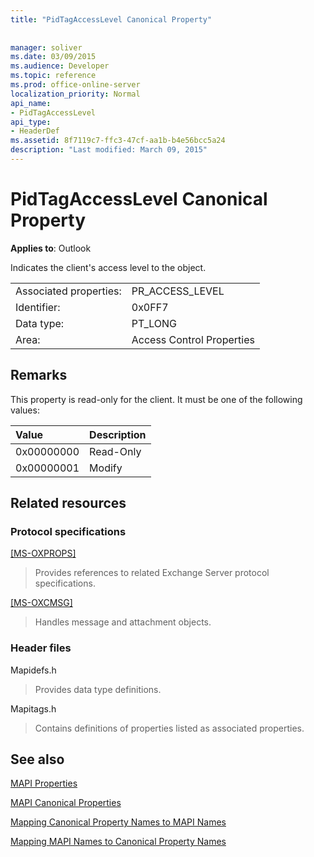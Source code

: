 ```yaml
---
title: "PidTagAccessLevel Canonical Property"
 
 
manager: soliver
ms.date: 03/09/2015
ms.audience: Developer
ms.topic: reference
ms.prod: office-online-server
localization_priority: Normal
api_name:
- PidTagAccessLevel
api_type:
- HeaderDef
ms.assetid: 8f7119c7-ffc3-47cf-aa1b-b4e56bcc5a24
description: "Last modified: March 09, 2015"
---
```


# PidTagAccessLevel Canonical Property

  
  
**Applies to**: Outlook 
  
Indicates the client's access level to the object.
  
|||
|:-----|:-----|
|Associated properties:  <br/> |PR_ACCESS_LEVEL  <br/> |
|Identifier:  <br/> |0x0FF7  <br/> |
|Data type:  <br/> |PT_LONG  <br/> |
|Area:  <br/> |Access Control Properties  <br/> |
   
## Remarks

This property is read-only for the client. It must be one of the following values:
  
|**Value**|**Description**|
|:-----|:-----|
|0x00000000  <br/> |Read-Only  <br/> |
|0x00000001  <br/> |Modify  <br/> |
   
## Related resources

### Protocol specifications

[[MS-OXPROPS]](http://msdn.microsoft.com/library/f6ab1613-aefe-447d-a49c-18217230b148%28Office.15%29.aspx)
  
> Provides references to related Exchange Server protocol specifications.
    
[[MS-OXCMSG]](http://msdn.microsoft.com/library/7fd7ec40-deec-4c06-9493-1bc06b349682%28Office.15%29.aspx)
  
> Handles message and attachment objects.
    
### Header files

Mapidefs.h
  
> Provides data type definitions.
    
Mapitags.h
  
> Contains definitions of properties listed as associated properties.
    
## See also



[MAPI Properties](mapi-properties.md)
  
[MAPI Canonical Properties](mapi-canonical-properties.md)
  
[Mapping Canonical Property Names to MAPI Names](mapping-canonical-property-names-to-mapi-names.md)
  
[Mapping MAPI Names to Canonical Property Names](mapping-mapi-names-to-canonical-property-names.md)

